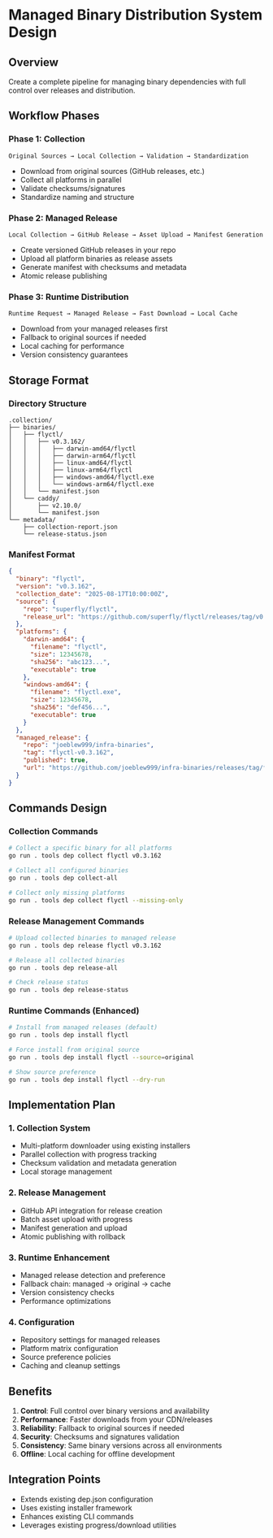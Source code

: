 # Managed Binary Distribution System Design

## Overview
Create a complete pipeline for managing binary dependencies with full control over releases and distribution.

## Workflow Phases

### Phase 1: Collection
```
Original Sources → Local Collection → Validation → Standardization
```
- Download from original sources (GitHub releases, etc.)
- Collect all platforms in parallel
- Validate checksums/signatures
- Standardize naming and structure

### Phase 2: Managed Release
```
Local Collection → GitHub Release → Asset Upload → Manifest Generation
```
- Create versioned GitHub releases in your repo
- Upload all platform binaries as release assets
- Generate manifest with checksums and metadata
- Atomic release publishing

### Phase 3: Runtime Distribution
```
Runtime Request → Managed Release → Fast Download → Local Cache
```
- Download from your managed releases first
- Fallback to original sources if needed
- Local caching for performance
- Version consistency guarantees

## Storage Format

### Directory Structure
```
.collection/
├── binaries/
│   ├── flyctl/
│   │   ├── v0.3.162/
│   │   │   ├── darwin-amd64/flyctl
│   │   │   ├── darwin-arm64/flyctl
│   │   │   ├── linux-amd64/flyctl
│   │   │   ├── linux-arm64/flyctl
│   │   │   ├── windows-amd64/flyctl.exe
│   │   │   └── windows-arm64/flyctl.exe
│   │   └── manifest.json
│   └── caddy/
│       ├── v2.10.0/
│       └── manifest.json
└── metadata/
    ├── collection-report.json
    └── release-status.json
```

### Manifest Format
```json
{
  "binary": "flyctl",
  "version": "v0.3.162",
  "collection_date": "2025-08-17T10:00:00Z",
  "source": {
    "repo": "superfly/flyctl",
    "release_url": "https://github.com/superfly/flyctl/releases/tag/v0.3.162"
  },
  "platforms": {
    "darwin-amd64": {
      "filename": "flyctl",
      "size": 12345678,
      "sha256": "abc123...",
      "executable": true
    },
    "windows-amd64": {
      "filename": "flyctl.exe", 
      "size": 12345678,
      "sha256": "def456...",
      "executable": true
    }
  },
  "managed_release": {
    "repo": "joeblew999/infra-binaries",
    "tag": "flyctl-v0.3.162",
    "published": true,
    "url": "https://github.com/joeblew999/infra-binaries/releases/tag/flyctl-v0.3.162"
  }
}
```

## Commands Design

### Collection Commands
```bash
# Collect a specific binary for all platforms
go run . tools dep collect flyctl v0.3.162

# Collect all configured binaries
go run . tools dep collect-all

# Collect only missing platforms
go run . tools dep collect flyctl --missing-only
```

### Release Management Commands  
```bash
# Upload collected binaries to managed release
go run . tools dep release flyctl v0.3.162

# Release all collected binaries
go run . tools dep release-all

# Check release status
go run . tools dep release-status
```

### Runtime Commands (Enhanced)
```bash
# Install from managed releases (default)
go run . tools dep install flyctl

# Force install from original source
go run . tools dep install flyctl --source=original

# Show source preference
go run . tools dep install flyctl --dry-run
```

## Implementation Plan

### 1. Collection System
- Multi-platform downloader using existing installers
- Parallel collection with progress tracking
- Checksum validation and metadata generation
- Local storage management

### 2. Release Management
- GitHub API integration for release creation
- Batch asset upload with progress
- Manifest generation and upload
- Atomic publishing with rollback

### 3. Runtime Enhancement
- Managed release detection and preference
- Fallback chain: managed → original → cache
- Version consistency checks
- Performance optimizations

### 4. Configuration
- Repository settings for managed releases
- Platform matrix configuration
- Source preference policies
- Caching and cleanup settings

## Benefits

1. **Control**: Full control over binary versions and availability
2. **Performance**: Faster downloads from your CDN/releases
3. **Reliability**: Fallback to original sources if needed
4. **Security**: Checksums and signatures validation
5. **Consistency**: Same binary versions across all environments
6. **Offline**: Local caching for offline development

## Integration Points

- Extends existing dep.json configuration
- Uses existing installer framework
- Enhances existing CLI commands
- Leverages existing progress/download utilities